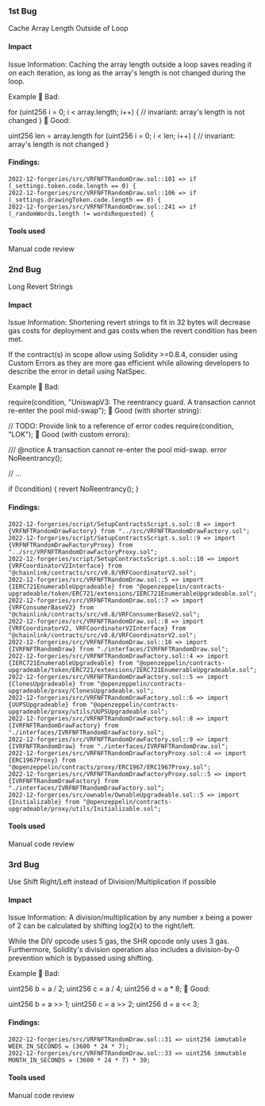 ### 1st Bug
Cache Array Length Outside of Loop

#### Impact
Issue Information: 
Caching the array length outside a loop saves reading it on each iteration, as long as the array's length is not changed during the loop.

Example
🤦 Bad:

for (uint256 i = 0; i < array.length; i++) {
    // invariant: array's length is not changed
}
🚀 Good:

uint256 len = array.length
for (uint256 i = 0; i < len; i++) {
    // invariant: array's length is not changed
}

#### Findings:
```
2022-12-forgeries/src/VRFNFTRandomDraw.sol::101 => if (_settings.token.code.length == 0) {
2022-12-forgeries/src/VRFNFTRandomDraw.sol::106 => if (_settings.drawingToken.code.length == 0) {
2022-12-forgeries/src/VRFNFTRandomDraw.sol::241 => if (_randomWords.length != wordsRequested) {
```
#### Tools used
Manual code review

### 2nd Bug
Long Revert Strings

#### Impact
Issue Information: 
Shortening revert strings to fit in 32 bytes will decrease gas costs for deployment and gas costs when the revert condition has been met.

If the contract(s) in scope allow using Solidity >=0.8.4, consider using Custom Errors as they are more gas efficient while allowing developers to describe the error in detail using NatSpec.

Example
🤦 Bad:

require(condition, "UniswapV3: The reentrancy guard. A transaction cannot re-enter the pool mid-swap");
🚀 Good (with shorter string):

// TODO: Provide link to a reference of error codes
require(condition, "LOK");
🚀 Good (with custom errors):

/// @notice A transaction cannot re-enter the pool mid-swap.
error NoReentrancy();

// ...

if (!condition) {
    revert NoReentrancy();
}

#### Findings:
```
2022-12-forgeries/script/SetupContractsScript.s.sol::8 => import {VRFNFTRandomDrawFactory} from "../src/VRFNFTRandomDrawFactory.sol";
2022-12-forgeries/script/SetupContractsScript.s.sol::9 => import {VRFNFTRandomDrawFactoryProxy} from "../src/VRFNFTRandomDrawFactoryProxy.sol";
2022-12-forgeries/script/SetupContractsScript.s.sol::10 => import {VRFCoordinatorV2Interface} from "@chainlink/contracts/src/v0.8/VRFCoordinatorV2.sol";
2022-12-forgeries/src/VRFNFTRandomDraw.sol::5 => import {IERC721EnumerableUpgradeable} from "@openzeppelin/contracts-upgradeable/token/ERC721/extensions/IERC721EnumerableUpgradeable.sol";
2022-12-forgeries/src/VRFNFTRandomDraw.sol::7 => import {VRFConsumerBaseV2} from "@chainlink/contracts/src/v0.8/VRFConsumerBaseV2.sol";
2022-12-forgeries/src/VRFNFTRandomDraw.sol::8 => import {VRFCoordinatorV2, VRFCoordinatorV2Interface} from "@chainlink/contracts/src/v0.8/VRFCoordinatorV2.sol";
2022-12-forgeries/src/VRFNFTRandomDraw.sol::10 => import {IVRFNFTRandomDraw} from "./interfaces/IVRFNFTRandomDraw.sol";
2022-12-forgeries/src/VRFNFTRandomDrawFactory.sol::4 => import {IERC721EnumerableUpgradeable} from "@openzeppelin/contracts-upgradeable/token/ERC721/extensions/IERC721EnumerableUpgradeable.sol";
2022-12-forgeries/src/VRFNFTRandomDrawFactory.sol::5 => import {ClonesUpgradeable} from "@openzeppelin/contracts-upgradeable/proxy/ClonesUpgradeable.sol";
2022-12-forgeries/src/VRFNFTRandomDrawFactory.sol::6 => import {UUPSUpgradeable} from "@openzeppelin/contracts-upgradeable/proxy/utils/UUPSUpgradeable.sol";
2022-12-forgeries/src/VRFNFTRandomDrawFactory.sol::8 => import {IVRFNFTRandomDrawFactory} from "./interfaces/IVRFNFTRandomDrawFactory.sol";
2022-12-forgeries/src/VRFNFTRandomDrawFactory.sol::9 => import {IVRFNFTRandomDraw} from "./interfaces/IVRFNFTRandomDraw.sol";
2022-12-forgeries/src/VRFNFTRandomDrawFactoryProxy.sol::4 => import {ERC1967Proxy} from "@openzeppelin/contracts/proxy/ERC1967/ERC1967Proxy.sol";
2022-12-forgeries/src/VRFNFTRandomDrawFactoryProxy.sol::5 => import {IVRFNFTRandomDrawFactory} from "./interfaces/IVRFNFTRandomDrawFactory.sol";
2022-12-forgeries/src/ownable/OwnableUpgradeable.sol::5 => import {Initializable} from "@openzeppelin/contracts-upgradeable/proxy/utils/Initializable.sol";
```
#### Tools used
Manual code review

### 3rd Bug
Use Shift Right/Left instead of Division/Multiplication if possible

#### Impact
Issue Information: 
A division/multiplication by any number x being a power of 2 can be calculated by shifting log2(x) to the right/left.

While the DIV opcode uses 5 gas, the SHR opcode only uses 3 gas. Furthermore, Solidity's division operation also includes a division-by-0 prevention which is bypassed using shifting.

Example
🤦 Bad:

uint256 b = a / 2;
uint256 c = a / 4;
uint256 d = a * 8;
🚀 Good:

uint256 b = a >> 1;
uint256 c = a >> 2;
uint256 d = a << 3;

#### Findings:
```
2022-12-forgeries/src/VRFNFTRandomDraw.sol::31 => uint256 immutable WEEK_IN_SECONDS = (3600 * 24 * 7);
2022-12-forgeries/src/VRFNFTRandomDraw.sol::33 => uint256 immutable MONTH_IN_SECONDS = (3600 * 24 * 7) * 30;
```
#### Tools used
Manual code review